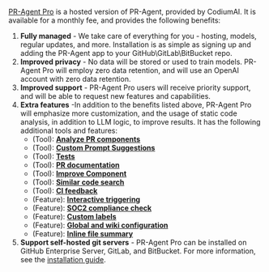 [PR-Agent Pro](https://www.codium.ai/pricing/) is a hosted version of PR-Agent, provided by CodiumAI. It is available for a monthly fee, and provides the following benefits:

1. **Fully managed** - We take care of everything for you - hosting, models, regular updates, and more. Installation is as simple as signing up and adding the PR-Agent app to your GitHub\GitLab\BitBucket repo.
2. **Improved privacy** - No data will be stored or used to train models. PR-Agent Pro will employ zero data retention, and will use an OpenAI account with zero data retention.
3. **Improved support** - PR-Agent Pro users will receive priority support, and will be able to request new features and capabilities.
4. **Extra features** -In addition to the benefits listed above, PR-Agent Pro will emphasize more customization, and the usage of static code analysis, in addition to LLM logic, to improve results. It has the following additional tools and features:
    - (Tool): [**Analyze PR components**](./tools/analyze.md/)
    - (Tool): [**Custom Prompt Suggestions**](./tools/custom_prompt.md/)
    - (Tool): [**Tests**](./tools/test.md/)
    - (Tool): [**PR documentation**](./tools/documentation.md/)
    - (Tool): [**Improve Component**](https://pr-agent-docs.codium.ai/tools/improve_component/)
    - (Tool): [**Similar code search**](https://pr-agent-docs.codium.ai/tools/similar_code/)
    - (Tool): [**CI feedback**](./tools/ci_feedback.md/)
    - (Feature): [**Interactive triggering**](./usage-guide/automations_and_usage.md/#interactive-triggering)
    - (Feature): [**SOC2 compliance check**](./tools/review.md/#soc2-ticket-compliance)
    - (Feature): [**Custom labels**](./tools/describe.md/#handle-custom-labels-from-the-repos-labels-page)
    - (Feature): [**Global and wiki configuration**](./usage-guide/configuration_options.md/#wiki-configuration-file)
    - (Feature): [**Inline file summary**](https://pr-agent-docs.codium.ai/tools/describe/#inline-file-summary)
5. **Support self-hosted git servers** - PR-Agent Pro can be installed on GitHub Enterprise Server, GitLab, and BitBucket. For more information, see the [installation guide](./installation/pr_agent_pro.md/).